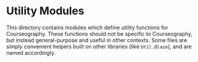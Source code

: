 Utility Modules
===============

This directory contains modules which define utility functions for Courseography.
These functions should not be specific to Courseography, but instead
general-purpose and useful in other contexts.
Some files are simply convenient helpers built on other libraries (like `Util.Blaze`),
and are named accordingly.
